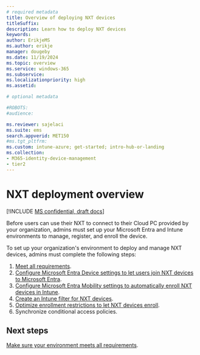 ```yaml
---
# required metadata
title: Overview of deploying NXT devices
titleSuffix:
description: Learn how to deploy NXT devices
keywords:
author: ErikjeMS  
ms.author: erikje
manager: dougeby
ms.date: 11/19/2024
ms.topic: overview
ms.service: windows-365
ms.subservice:
ms.localizationpriority: high
ms.assetid: 

# optional metadata

#ROBOTS:
#audience:

ms.reviewer: sajelaci
ms.suite: ems
search.appverid: MET150
#ms.tgt_pltfrm:
ms.custom: intune-azure; get-started; intro-hub-or-landing
ms.collection:
- M365-identity-device-management
- tier2
---
```


# NXT deployment overview

[!INCLUDE [MS confidential, draft docs](../includes/draft-doc.md)]

Before users can use their NXT to connect to their Cloud PC provided by your organization, admins must set up your Microsoft Entra and Intune environments to manage, register, and enroll the device.

To set up your organization's environment to deploy and manage NXT devices, admins must complete the following steps:

1. [Meet all requirements](requirements.md).
2. [Configure Microsoft Entra Device settings to let users join NXT devices to Microsoft Entra](join-microsoft-entra.md).
3. [Configure Microsoft Entra Mobility settings to automatically enroll NXT devices in Intune](intune-auotomatic-enrollment.md).
4. [Create an Intune filter for NXT devices](create-intune-filter.md).
5. [Optimize enrollment restrictions to let NXT devices enroll](enrollment-restrictions.md).
6. Synchronize conditional access policies.

<!-- ########################## -->
## Next steps

[Make sure your environment meets all requirements](requirements.md).
